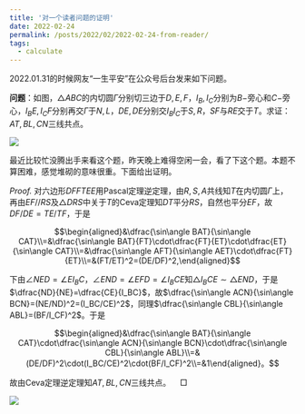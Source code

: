 ```yaml
---
title: '对一个读者问题的证明'
date: 2022-02-24
permalink: /posts/2022/02/2022-02-24-from-reader/
tags:
  - calculate
---
```


2022.01.31的时候网友“一生平安”在公众号后台发来如下问题。

**问题**：如图，$\triangle ABC$的内切圆$\Gamma$分别切三边于$D,E,F$，$I_B,I_C$分别为$B-$旁心和$C-$旁心，$I_BE,I_CF$分别再交$\Gamma$于$N,L$，$DE,DE$分别交$I_BI_C$于$S,R$，$SF$与$RE$交于$T$。求证：$AT,BL,CN$三线共点。

<img src="https://llddeddym.github.io/images/2022-02-24(1).png"/>

最近比较忙没腾出手来看这个题，昨天晚上难得空闲一会，看了下这个题。本题不算困难，感觉堆砌的意味很重。下面给出证明。

*Proof.* 对六边形$DFFTEE$用Pascal定理逆定理，由$R,S,A$共线知$T$在内切圆$\Gamma$上，再由$EF//RS$及$\triangle DRS$中关于$T$的Ceva定理知$DT$平分$RS$，自然也平分$EF$，故$DF/DE=TE/TF$，于是

$$\begin{aligned}&\dfrac{\sin\angle BAT}{\sin\angle CAT}\\=&\dfrac{\sin\angle BAT}{FT}\cdot\dfrac{FT}{ET}\cdot\dfrac{ET}{\sin\angle CAT}\\=&\dfrac{\sin\angle AFT}{\sin\angle AET}\cdot\dfrac{FT}{ET}\\=&(FT/ET)^2=(DE/DF)^2,\end{aligned}$$

下由$\angle NED=\angle EI_BC$，$\angle END=\angle EFD=\angle I_BCE$知$\triangle I_BCE\sim\triangle END$，于是$\dfrac{ND}{NE}=\dfrac{CE}{I_BC}$，故$\dfrac{\sin\angle ACN}{\sin\angle BCN}=(NE/ND)^2=(I_BC/CE)^2$，同理$\dfrac{\sin\angle CBL}{\sin\angle ABL}=(BF/I_CF)^2$。于是

$$\begin{aligned}&\dfrac{\sin\angle BAT}{\sin\angle CAT}\cdot\dfrac{\sin\angle ACN}{\sin\angle BCN}\cdot\dfrac{\sin\angle CBL}{\sin\angle ABL}\\=&(DE/DF)^2\cdot(I_BC/CE)^2\cdot(BF/I_CF)^2\\=&1\end{aligned}。$$

故由Ceva定理逆定理知$AT,BL,CN$三线共点。$\quad\Box$

<img src="https://llddeddym.github.io/images/2022-02-24(2).png"/>